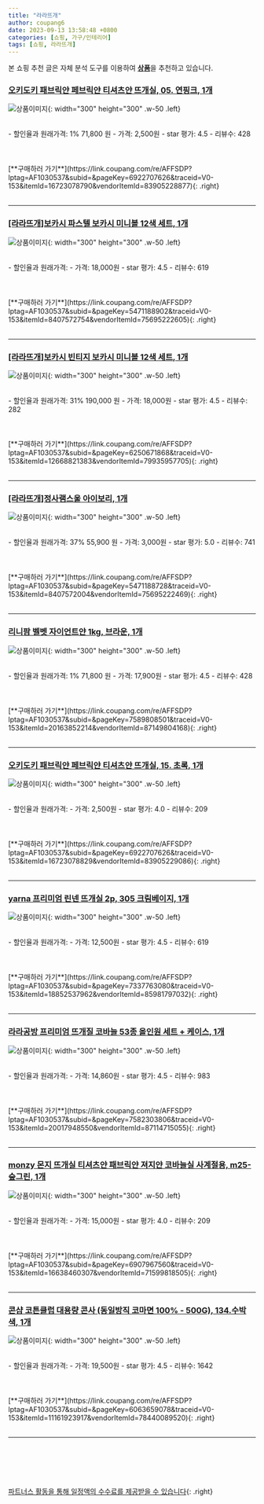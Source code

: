 ```yaml
---
title: "라라뜨개"
author: coupang6
date: 2023-09-13 13:58:48 +0800
categories: [쇼핑, 가구/인테리어]
tags: [쇼핑, 라라뜨개]
---
```


본 쇼핑 추천 글은 자체 분석 도구를 이용하여 [**상품**](https://link.coupang.com/a/bao1ui)을 추천하고 있습니다.

### [오키도키 패브릭얀 페브릭얀 티셔츠얀 뜨개실, 05. 연핑크, 1개](https://link.coupang.com/re/AFFSDP?lptag=AF1030537&subid=&pageKey=6922707626&traceid=V0-153&itemId=16723078790&vendorItemId=83905228877)

![상품이미지](https://thumbnail9.coupangcdn.com/thumbnails/remote/230x230ex/image/vendor_inventory/5094/9a659e1b388db7f528e5acec20683be69e8e2e89c34c226e8f9f5aadc884.jpg){: width="300" height="300" .w-50 .left}


<br>
- 할인율과 원래가격: 1%  71,800   원
- 가격: 2,500원
- star 평가: 4.5
- 리뷰수: 428
<br>
<br>
<br>
<br>
[**구매하러 가기**](https://link.coupang.com/re/AFFSDP?lptag=AF1030537&subid=&pageKey=6922707626&traceid=V0-153&itemId=16723078790&vendorItemId=83905228877){: .right}
<br>
<br>

---

### [[라라뜨개]보카시 파스텔 보카시 미니볼 12색 세트, 1개](https://link.coupang.com/re/AFFSDP?lptag=AF1030537&subid=&pageKey=5471188902&traceid=V0-153&itemId=8407572754&vendorItemId=75695222605)

![상품이미지](https://thumbnail10.coupangcdn.com/thumbnails/remote/230x230ex/image/vendor_inventory/1016/b72109ba8618dfbd557536d561a9c057b646aaa2eef2176bef96304e9664.jpeg){: width="300" height="300" .w-50 .left}


<br>
- 할인율과 원래가격: 
- 가격: 18,000원
- star 평가: 4.5
- 리뷰수: 619
<br>
<br>
<br>
<br>
[**구매하러 가기**](https://link.coupang.com/re/AFFSDP?lptag=AF1030537&subid=&pageKey=5471188902&traceid=V0-153&itemId=8407572754&vendorItemId=75695222605){: .right}
<br>
<br>

---

### [[라라뜨개]보카시 빈티지 보카시 미니볼 12색 세트, 1개](https://link.coupang.com/re/AFFSDP?lptag=AF1030537&subid=&pageKey=6250671868&traceid=V0-153&itemId=12668821383&vendorItemId=79935957705)

![상품이미지](https://thumbnail8.coupangcdn.com/thumbnails/remote/230x230ex/image/vendor_inventory/acab/45a5e8d32d343cb3afad6ac7969e5a31660e3a48106a323b5cb68c5428dd.jpg){: width="300" height="300" .w-50 .left}


<br>
- 할인율과 원래가격: 31%  190,000   원
- 가격: 18,000원
- star 평가: 4.5
- 리뷰수: 282
<br>
<br>
<br>
<br>
[**구매하러 가기**](https://link.coupang.com/re/AFFSDP?lptag=AF1030537&subid=&pageKey=6250671868&traceid=V0-153&itemId=12668821383&vendorItemId=79935957705){: .right}
<br>
<br>

---

### [[라라뜨개]정사램스울 아이보리, 1개](https://link.coupang.com/re/AFFSDP?lptag=AF1030537&subid=&pageKey=5471188728&traceid=V0-153&itemId=8407572004&vendorItemId=75695222469)

![상품이미지](https://thumbnail6.coupangcdn.com/thumbnails/remote/230x230ex/image/vendor_inventory/d80a/5db9fd174a3b88bc0ac292cdc06f4556c052e7d3bdbfe8c9c6ce7cb58f99.jpg){: width="300" height="300" .w-50 .left}


<br>
- 할인율과 원래가격: 37%  55,900   원
- 가격: 3,000원
- star 평가: 5.0
- 리뷰수: 741
<br>
<br>
<br>
<br>
[**구매하러 가기**](https://link.coupang.com/re/AFFSDP?lptag=AF1030537&subid=&pageKey=5471188728&traceid=V0-153&itemId=8407572004&vendorItemId=75695222469){: .right}
<br>
<br>

---

### [리니팜 벨벳 자이언트얀 1kg, 브라운, 1개](https://link.coupang.com/re/AFFSDP?lptag=AF1030537&subid=&pageKey=7589808501&traceid=V0-153&itemId=20163852214&vendorItemId=87149804168)

![상품이미지](https://thumbnail6.coupangcdn.com/thumbnails/remote/230x230ex/image/vendor_inventory/ae5f/d1a7f7cf1f4749caf48e1615d5bb825387b7c9a945ae7cb41d025e572c58.png){: width="300" height="300" .w-50 .left}


<br>
- 할인율과 원래가격: 1%  71,800   원
- 가격: 17,900원
- star 평가: 4.5
- 리뷰수: 428
<br>
<br>
<br>
<br>
[**구매하러 가기**](https://link.coupang.com/re/AFFSDP?lptag=AF1030537&subid=&pageKey=7589808501&traceid=V0-153&itemId=20163852214&vendorItemId=87149804168){: .right}
<br>
<br>

---

### [오키도키 패브릭얀 페브릭얀 티셔츠얀 뜨개실, 15. 초록, 1개](https://link.coupang.com/re/AFFSDP?lptag=AF1030537&subid=&pageKey=6922707626&traceid=V0-153&itemId=16723078829&vendorItemId=83905229086)

![상품이미지](https://thumbnail10.coupangcdn.com/thumbnails/remote/230x230ex/image/vendor_inventory/a7b7/4fc24e99483dad83b204a713ce929c64583db153ea72d8e5ad674a6d5785.jpg){: width="300" height="300" .w-50 .left}


<br>
- 할인율과 원래가격: 
- 가격: 2,500원
- star 평가: 4.0
- 리뷰수: 209
<br>
<br>
<br>
<br>
[**구매하러 가기**](https://link.coupang.com/re/AFFSDP?lptag=AF1030537&subid=&pageKey=6922707626&traceid=V0-153&itemId=16723078829&vendorItemId=83905229086){: .right}
<br>
<br>

---

### [yarna 프리미엄 린넨 뜨개실 2p, 305 크림베이지, 1개](https://link.coupang.com/re/AFFSDP?lptag=AF1030537&subid=&pageKey=7337763080&traceid=V0-153&itemId=18852537962&vendorItemId=85981797032)

![상품이미지](https://thumbnail9.coupangcdn.com/thumbnails/remote/230x230ex/image/retail/images/2023/05/16/14/1/bbf2b2c6-d585-4c4c-a64d-1ca3e86f4d42.jpg){: width="300" height="300" .w-50 .left}


<br>
- 할인율과 원래가격: 
- 가격: 12,500원
- star 평가: 4.5
- 리뷰수: 619
<br>
<br>
<br>
<br>
[**구매하러 가기**](https://link.coupang.com/re/AFFSDP?lptag=AF1030537&subid=&pageKey=7337763080&traceid=V0-153&itemId=18852537962&vendorItemId=85981797032){: .right}
<br>
<br>

---

### [라라공방 프리미엄 뜨개질 코바늘 53종 올인원 세트 + 케이스, 1개](https://link.coupang.com/re/AFFSDP?lptag=AF1030537&subid=&pageKey=7582303806&traceid=V0-153&itemId=20017948550&vendorItemId=87114715055)

![상품이미지](https://thumbnail8.coupangcdn.com/thumbnails/remote/230x230ex/image/vendor_inventory/2e1d/3a6f4137cb8c4faf5d1c220962db1a42f39ea736f4515176958dce17a536.jpg){: width="300" height="300" .w-50 .left}


<br>
- 할인율과 원래가격: 
- 가격: 14,860원
- star 평가: 4.5
- 리뷰수: 983
<br>
<br>
<br>
<br>
[**구매하러 가기**](https://link.coupang.com/re/AFFSDP?lptag=AF1030537&subid=&pageKey=7582303806&traceid=V0-153&itemId=20017948550&vendorItemId=87114715055){: .right}
<br>
<br>

---

### [monzy 몬지 뜨개실 티셔츠얀 패브릭얀 져지얀 코바늘실 사계절용, m25-숲그린, 1개](https://link.coupang.com/re/AFFSDP?lptag=AF1030537&subid=&pageKey=6907967560&traceid=V0-153&itemId=16638460307&vendorItemId=71599818505)

![상품이미지](https://thumbnail8.coupangcdn.com/thumbnails/remote/230x230ex/image/vendor_inventory/135d/3a2332ce186040c47416cf411177a309dab0293c936efaf9a0526e990dcd.jpeg){: width="300" height="300" .w-50 .left}


<br>
- 할인율과 원래가격: 
- 가격: 15,000원
- star 평가: 4.0
- 리뷰수: 209
<br>
<br>
<br>
<br>
[**구매하러 가기**](https://link.coupang.com/re/AFFSDP?lptag=AF1030537&subid=&pageKey=6907967560&traceid=V0-153&itemId=16638460307&vendorItemId=71599818505){: .right}
<br>
<br>

---

### [콘샵 코튼클럽 대용량 콘사 (동일방직 코마면 100% - 500G), 134.수박색, 1개](https://link.coupang.com/re/AFFSDP?lptag=AF1030537&subid=&pageKey=6063659078&traceid=V0-153&itemId=11161923917&vendorItemId=78440089520)

![상품이미지](https://thumbnail6.coupangcdn.com/thumbnails/remote/230x230ex/image/vendor_inventory/dce7/c08c6c1ebf2778c7e14b7d3efaac836013ce621505d1c67812fee083e1da.png){: width="300" height="300" .w-50 .left}


<br>
- 할인율과 원래가격: 
- 가격: 19,500원
- star 평가: 4.5
- 리뷰수: 1642
<br>
<br>
<br>
<br>
[**구매하러 가기**](https://link.coupang.com/re/AFFSDP?lptag=AF1030537&subid=&pageKey=6063659078&traceid=V0-153&itemId=11161923917&vendorItemId=78440089520){: .right}
<br>
<br>

---
<br><br><br><br><br> [파트너스 활동을 통해 일정액의 수수료를 제공받을 수 있습니다](https://link.coupang.com/a/bao1ui){: .right}